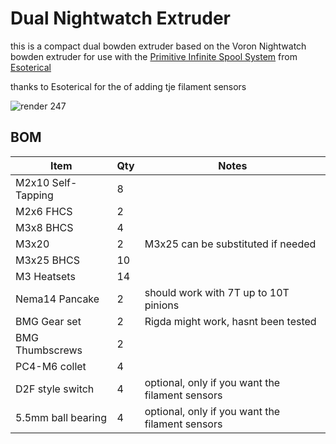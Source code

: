 # Dual Nightwatch Extruder
this is a compact dual bowden extruder based on the Voron Nightwatch bowden extruder for use with the [Primitive Infinite Spool System](https://github.com/Esoterical/PrinterMods/tree/main/Primitive%20Infinite%20Spool%20System) from [Esoterical](https://github.com/Esoterical)  

thanks to Esoterical for the of adding tje filament sensors 

![render 247](https://github.com/hartk1213/MISC/assets/12398294/33acddf1-a63d-4b17-86d9-efe2ee43f75c)


## BOM
Item | Qty | Notes
--- | --- | ---
M2x10 Self-Tapping | 8
M2x6 FHCS | 2
M3x8 BHCS | 4
M3x20 | 2 | M3x25 can be substituted if needed 
M3x25 BHCS | 10
M3 Heatsets | 14
Nema14 Pancake | 2 | should work with 7T up to 10T pinions
BMG Gear set | 2 | Rigda might work, hasnt been tested 
BMG Thumbscrews | 2 |
PC4-M6 collet | 4 |
D2F style switch | 4 | optional, only if you want the filament sensors 
5.5mm ball bearing | 4 | optional, only if you want the filament sensors 

